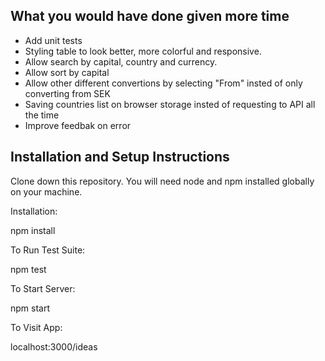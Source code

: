 ## What you would have done given more time
- Add unit tests
- Styling table to look better, more colorful and responsive.
- Allow search by capital, country and currency.
- Allow sort by capital
- Allow other different convertions by selecting "From" insted of only converting from SEK
- Saving countries list on browser storage insted of requesting to API all the time
- Improve feedbak on error

## Installation and Setup Instructions
Clone down this repository. You will need node and npm installed globally on your machine.

Installation:

npm install

To Run Test Suite:

npm test

To Start Server:

npm start

To Visit App:

localhost:3000/ideas
